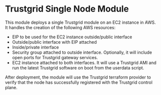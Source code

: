 # Trustgrid Single Node Module
This module deploys a single Trustgrid module on an EC2 instance in AWS. It handles the creation of the following AWS resources:
- EIP to be used for the EC2 instance outside/public interface
- Outside/public interface with EIP attached
- Inside/private interface
- Security group attached to outside interface. Optionally, it will include open ports for Trustgrid gateway services.
- EC2 instance attached to both interfaces. It will use a Trustgrid AMI and run the latest Trustgrid software on boot from the userdata script.

After deployment, the module will use the Trustgrid terraform provider to verify that the node has successfully registered with the Trustgrid control plane. 


